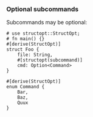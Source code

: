 ### Optional subcommands

Subcommands may be optional:

```
# use structopt::StructOpt;
# fn main() {}
#[derive(StructOpt)]
struct Foo {
    file: String,
    #[structopt(subcommand)]
    cmd: Option<Command>
}

#[derive(StructOpt)]
enum Command {
    Bar,
    Baz,
    Quux
}
```
